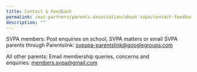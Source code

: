 ```yaml
---
title: Contact & Feedback
permalink: /our-partners/parents-association/about-svpa/contact-feedback
description: ""
---
```

<p>SVPA members: Post enquiries on school, SVPA matters or email SVPA parents through Parentslink:&nbsp;<a href="mailto:svpspa-parentslink@googlegroups.com" target="">svpspa-parentslink@googlegroups.com</a></p>
<p>All other parents: Email membership queries, concerns and enquiries:&nbsp;<a href="mailto:members.svpa@gmail.com" target="">members.svpa@gmail.com</a></p>